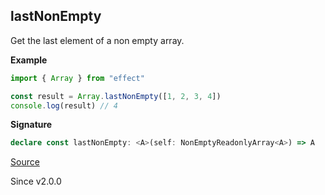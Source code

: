 ## lastNonEmpty

Get the last element of a non empty array.

**Example**

```ts
import { Array } from "effect"

const result = Array.lastNonEmpty([1, 2, 3, 4])
console.log(result) // 4
```

**Signature**

```ts
declare const lastNonEmpty: <A>(self: NonEmptyReadonlyArray<A>) => A
```

[Source](https://github.com/Effect-TS/effect/tree/main/packages/effect/src/Array.ts#L725)

Since v2.0.0